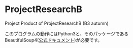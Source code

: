 # ProjectResearchB
Project Product of ProjectResearchB (B3 autumn)

このプログラムの動作にはPython3と、そのパッケージであるBeautifulSoup4([公式ドキュメント](http://www.crummy.com/software/BeautifulSoup/bs4/doc/))が必要です。
